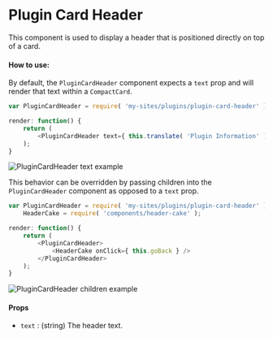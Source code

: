 Plugin Card Header
==================

This component is used to display a header that is positioned directly on top of a card.

#### How to use:

By default, the `PluginCardHeader` component expects a `text` prop and will render that text within a `CompactCard`.

```js
var PluginCardHeader = require( 'my-sites/plugins/plugin-card-header' );

render: function() {
	return (
		<PluginCardHeader text={ this.translate( 'Plugin Information' ) } />
	);
}
```

![PluginCardHeader text example](https://cldup.com/tpJ1op2sLO.png)

This behavior can be overridden by passing children into the `PluginCardHeader` component as opposed to a `text` prop.

```js
var PluginCardHeader = require( 'my-sites/plugins/plugin-card-header' ),
	HeaderCake = require( 'components/header-cake' );

render: function() {
	return (
		<PluginCardHeader>
			<HeaderCake onClick={ this.goBack } />
		</PluginCardHeader>
	);
}
```

![PluginCardHeader children example](https://cldup.com/hzslkuMRXc.png)

#### Props

* `text` : (string) The header text.
